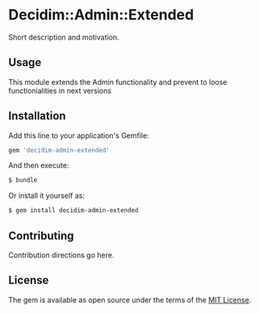 # Decidim::Admin::Extended
Short description and motivation.

## Usage
This module extends the Admin functionality and prevent to loose functionialities in next versions

## Installation
Add this line to your application's Gemfile:

```ruby
gem 'decidim-admin-extended'
```

And then execute:
```bash
$ bundle
```

Or install it yourself as:
```bash
$ gem install decidim-admin-extended
```

## Contributing
Contribution directions go here.

## License
The gem is available as open source under the terms of the [MIT License](http://opensource.org/licenses/MIT).
